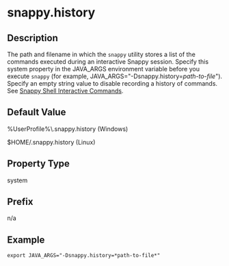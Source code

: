 # snappy.history

## Description

The path and filename in which the `snappy` utility stores a list of the commands executed during an interactive Snappy session. Specify this system property in the JAVA_ARGS environment variable before you execute `snappy` (for example, JAVA_ARGS="-Dsnappy.history=*path-to-file*"). Specify an empty string value to disable recording a history of commands. See [Snappy Shell Interactive Commands](../interactive_commands/store_command_reference.md).

## Default Value

%UserProfile%\\.snappy.history (Windows)

$HOME/.snappy.history (Linux)

## Property Type

system

## Prefix

n/a

## Example

```
export JAVA_ARGS="-Dsnappy.history=*path-to-file*"
```
